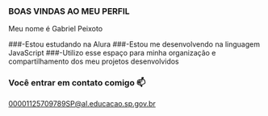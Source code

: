 ### BOAS VINDAS AO MEU PERFIL

Meu nome é Gabriel Peixoto

###-Estou estudando na Alura
###-Estou me desenvolvendo na linguagem JavaScript
###-Utilizo esse espaço para minha organização e compartilhamento dos meu projetos desenvolvidos

### Você entrar em contato comigo 📫

00001125709789SP@al.educacao.sp.gov.br
